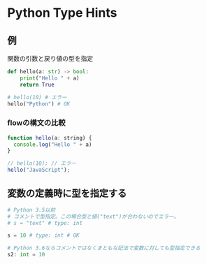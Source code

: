 # Python Type Hints

## 例

関数の引数と戻り値の型を指定

```python
def hello(a: str) -> bool:
    print("Hello " + a)
    return True

# hello(10) # エラー
hello("Python") # OK
```

### flowの構文の比較

```javascript
function hello(a: string) {
  console.log("Hello " + a)
}

// hello(10); // エラー
hello("JavaScript");

```

## 変数の定義時に型を指定する

```python
# Python 3.5以前
# コメントで型指定。この場合型と値("text")が合わないのでエラー。
# s = "text" # type: int

s = 10 # type: int # OK

# Python 3.6ならコメントではなくまともな記法で変数に対しても型指定できる
s2: int = 10
```

